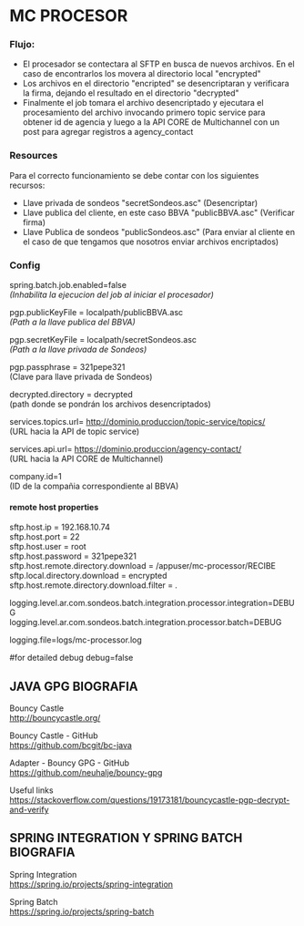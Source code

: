 # MC PROCESOR


### Flujo:

- El procesador se contectara al SFTP en busca de nuevos archivos. En el caso de encontrarlos los movera al directorio local "encrypted"
- Los archivos en el directorio "encripted" se desencriptaran y verificara la firma, dejando el resultado en el directorio "decrypted"
- Finalmente el job tomara el archivo desencriptado y ejecutara el procesamiento del archivo invocando primero topic service para obtener id de agencia y luego a la API CORE de Multichannel con un post para agregar registros a agency_contact


### Resources
Para el correcto funcionamiento se debe contar con los siguientes recursos:

- Llave privada de sondeos "secretSondeos.asc" (Desencriptar)
- Llave publica del cliente, en este caso BBVA "publicBBVA.asc" (Verificar firma)
- Llave Publica de sondeos "publicSondeos.asc" (Para enviar al cliente en el caso de que tengamos que nosotros enviar archivos encriptados)


### Config

spring.batch.job.enabled=false  
_(Inhabilita la ejecucion del job al iniciar el procesador)_ 

pgp.publicKeyFile = localpath/publicBBVA.asc  
_(Path a la llave publica del BBVA)_  

pgp.secretKeyFile = localpath/secretSondeos.asc  
_(Path a la llave privada de Sondeos)_  

pgp.passphrase = 321pepe321  
(Clave para llave privada de Sondeos)

decrypted.directory = decrypted  
(path donde se pondrán los archivos desencriptados)  

services.topics.url= http://dominio.produccion/topic-service/topics/  
(URL hacia la API de topic service)  

services.api.url= https://dominio.produccion/agency-contact/  
(URL hacia la API CORE de Multichannel)  

company.id=1  
(ID de la compañia correspondiente al BBVA)  



#### remote host properties

sftp.host.ip = 192.168.10.74  
sftp.host.port = 22  
sftp.host.user = root  
sftp.host.password = 321pepe321  
sftp.host.remote.directory.download = /appuser/mc-processor/RECIBE  
sftp.local.directory.download = encrypted  
sftp.host.remote.directory.download.filter = *.*  

logging.level.ar.com.sondeos.batch.integration.processor.integration=DEBUG  
logging.level.ar.com.sondeos.batch.integration.processor.batch=DEBUG   

logging.file=logs/mc-processor.log  

#for detailed debug
debug=false  



## JAVA GPG BIOGRAFIA

Bouncy Castle  
http://bouncycastle.org/

Bouncy Castle - GitHub  
https://github.com/bcgit/bc-java

Adapter - Bouncy GPG - GitHub  
https://github.com/neuhalje/bouncy-gpg  

Useful links  
https://stackoverflow.com/questions/19173181/bouncycastle-pgp-decrypt-and-verify  



##  SPRING INTEGRATION Y SPRING BATCH BIOGRAFIA

Spring Integration  
https://spring.io/projects/spring-integration

Spring Batch  
https://spring.io/projects/spring-batch



